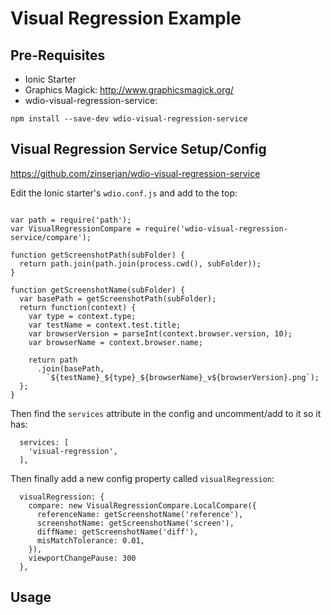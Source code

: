 # Visual Regression Example

## Pre-Requisites

- Ionic Starter
- Graphics Magick: http://www.graphicsmagick.org/
- wdio-visual-regression-service:

```
npm install --save-dev wdio-visual-regression-service
```


## Visual Regression Service Setup/Config

https://github.com/zinserjan/wdio-visual-regression-service

Edit the Ionic starter's `wdio.conf.js` and add to the top:

```

var path = require('path');
var VisualRegressionCompare = require('wdio-visual-regression-service/compare');

function getScreenshotPath(subFolder) {
  return path.join(path.join(process.cwd(), subFolder));
}

function getScreenshotName(subFolder) {
  var basePath = getScreenshotPath(subFolder);
  return function(context) {
    var type = context.type;
    var testName = context.test.title;
    var browserVersion = parseInt(context.browser.version, 10);
    var browserName = context.browser.name;

    return path
      .join(basePath,
        `${testName}_${type}_${browserName}_v${browserVersion}.png`);
  };
}
```

Then find the `services` attribute in the config and uncomment/add to it so it
has:

```
  services: [
    'visual-regression',
  ],
```

Then finally add a new config property called `visualRegression`:

```
  visualRegression: {
    compare: new VisualRegressionCompare.LocalCompare({
      referenceName: getScreenshotName('reference'),
      screenshotName: getScreenshotName('screen'),
      diffName: getScreenshotName('diff'),
      misMatchTolerance: 0.01,
    }),
    viewportChangePause: 300
  },
```

## Usage


